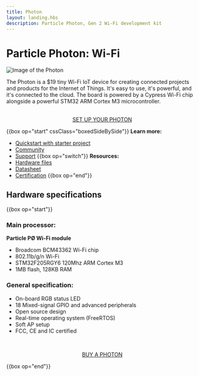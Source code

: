 ```yaml
---
title: Photon
layout: landing.hbs
description: Particle Photon, Gen 2 Wi-Fi development kit
---
```


# Particle Photon: Wi-Fi
![Image of the Photon](/assets/images/photon-kit.jpg)

The Photon is a $19 tiny Wi-Fi IoT device for creating connected projects and products for the Internet of Things. It's easy to use, it's powerful, and it's connected to the cloud. The board is powered by a Cypress Wi-Fi chip alongside a powerful STM32 ARM Cortex M3 microcontroller.


<div  align="center">
<br />
<a href="https://setup.particle.io/"  target="_blank" class="button">SET UP YOUR PHOTON</a>
</div>


{{box op="start" cssClass="boxedSideBySide"}}
**Learn more:**
- [Quickstart with starter project](/quickstart/photon/)
- [Community](https://community.particle.io/)
- [Support](https://support.particle.io/hc/)
{{box op="switch"}}
**Resources:**
- [Hardware files](https://github.com/particle-iot/photon/tree/master/eagle)
- [Datasheet](/datasheets/wi-fi/photon-datasheet/)
- [Certification](/datasheets/certifications/certification)
{{box op="end"}}

## Hardware specifications

{{box op="start"}}
### Main processor:
**Particle PØ Wi-Fi module**
* Broadcom BCM43362 Wi-Fi chip
* 802.11b/g/n Wi-Fi
* STM32F205RGY6 120Mhz ARM Cortex M3
* 1MB flash, 128KB RAM

### General specification:
* On-board RGB status LED
* 18 Mixed-signal GPIO and advanced peripherals
* Open source design
* Real-time operating system (FreeRTOS)
* Soft AP setup
* FCC, CE and IC certified






<div align="center">
<br />

<a href="https://store.particle.io/products/photon" target="_blank" class="button">BUY A PHOTON</a>
</div>

{{box op="end"}}
